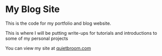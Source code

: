 # My Blog Site
This is the code for my portfolio and blog website.

This is where I will be putting write-ups for tutorials and introductions to some of my personal projects

You can view my site at [quietbroom.com](https://quietbroom.com)
